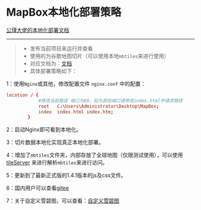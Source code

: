# MapBox本地化部署策略

[公瑾大佬的本地化部署文档](https://www.jianshu.com/p/43ce4591c621)

------


> * 发布当前项目来运行并查看
> * 使用的为谷歌地图切片（可以使用本地`mbtiles`来进行使用）
> * 对应文档为：[文档](https://www.xiaofsu.com/archives/MapBox%E6%9C%AC%E5%9C%B0%E5%8C%96%E9%83%A8%E7%BD%B2)
> * 具体部署策略如下：

1：使用`Nginx`或其他，修改配置文件 `nginx.conf` 中的配置：
```conf
location / {
            #修改当前路径 端口为80，如为其他端口请修改index.html中请求路径
            root   C:\Users\Administrator\Desktop\MapBox;
            index  index.html index.htm;
        }
```
2：启动Nginx即可看到本地化。

3：切片数据本地化实现真正本地化部署。

4：增加了`mbtiles`文件夹，内部存放了全球地图（仅限测试使用），可以使用[tileServer](https://github.com/maptiler/tileserver-gl) 来进行解析`mbtiles`来进行访问。

5：更新到了最新正式版的1.4.1版本的js及css文件。

6：国内用户可以查看[gitee](https://gitee.com/xiaoFsu/MapBox)

7：关于自定义雪碧图，可以查看：[自定义雪碧图](https://mp.weixin.qq.com/s/fogjkMfpoea6Wl92-FtINg)


